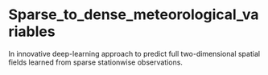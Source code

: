 # Sparse_to_dense_meteorological_variables
In innovative deep-learning approach to predict full two-dimensional spatial fields learned from sparse stationwise observations.
